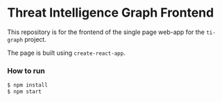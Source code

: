 # Threat Intelligence Graph Frontend

This repository is for the frontend of the single page web-app for the `ti-graph` project.

The page is built using `create-react-app`.

### How to run

```bash
$ npm install
$ npm start
```
